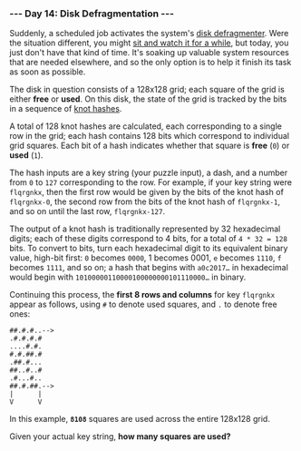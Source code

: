 ### --- Day 14: Disk Defragmentation ---

Suddenly, a scheduled job activates the system's [disk defragmenter](https://en.wikipedia.org/wiki/Defragmentation). Were
the situation different, you might [sit and watch it for a while](https://www.youtube.com/watch?v=kPv1gQ5Rs8A&t=37), but today,
you just don't have that kind of time. It's soaking up valuable system
resources that are needed elsewhere, and so the only option is to help it
finish its task as soon as possible.

The disk in question consists of a 128x128 grid; each square of the grid is
either **free** or **used**. On this disk, the state of the grid is tracked by the
bits in a sequence of [knot hashes](https://adventofcode.com/2017/day/10).

A total of 128 knot hashes are calculated, each corresponding to a single
row in the grid; each hash contains 128 bits which correspond to individual
grid squares. Each bit of a hash indicates whether that square is **free** (`0`)
or **used** (`1`).

The hash inputs are a key string (your puzzle input), a dash, and a number
from `0` to `127` corresponding to the row. For example, if your key string
were `flqrgnkx`, then the first row would be given by the bits of the knot
hash of `flqrgnkx-0`, the second row from the bits of the knot hash of
`flqrgnkx-1`, and so on until the last row, `flqrgnkx-127`.

The output of a knot hash is traditionally represented by 32 hexadecimal
digits; each of these digits correspond to 4 bits, for a total of
`4 * 32 = 128` bits. To convert to bits, turn each hexadecimal digit to its
equivalent binary value, high-bit first: `0` becomes `0000`, 1 becomes 0001, `e`
becomes `1110`, `f` becomes `1111`, and so on; a hash that begins with `a0c2017…`
in hexadecimal would begin with `10100000110000100000000101110000…` in
binary.

Continuing this process, the **first 8 rows and columns** for key `flqrgnkx`
appear as follows, using `#` to denote used squares, and `.` to denote free
ones:
```
##.#.#..-->
.#.#.#.#   
....#.#.   
#.#.##.#   
.##.#...   
##..#..#   
.#...#..   
##.#.##.-->
|      |   
V      V   
```
In this example, **`8108`** squares are used across the entire 128x128 grid.

Given your actual key string, **how many squares are used?**
